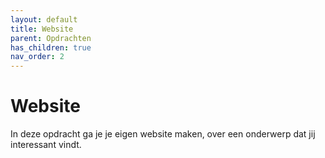 ```yaml
---
layout: default
title: Website
parent: Opdrachten
has_children: true
nav_order: 2
---
```


# Website
In deze opdracht ga je je eigen website maken, over een onderwerp dat jij interessant vindt.
